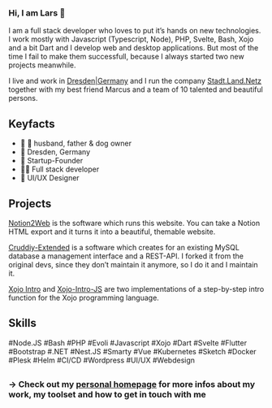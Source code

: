 ### Hi, I am Lars 👋

I am a full stack developer who loves to put it’s hands on new technologies. I work mostly with Javascript (Typescript, Node), PHP, Svelte, Bash, Xojo and a bit Dart and I develop web and desktop applications. But most of the time I fail to make them successfull, because I always started two new projects  meanwhile.

I live and work in [Dresden|Germany](https://w3w.co/benutzen.ehrlich.besorgen) and I run the company [Stadt.Land.Netz](https://stadtlandnetz.de) together with my best friend Marcus and a team of 10 talented and beautiful persons.

## Keyfacts
- 🤵  🐩  husband, father & dog owner
- 📍  Dresden, Germany
- 🚀  Startup-Founder
- 🧑‍💻  Full stack developer
- 📐  UI/UX Designer

## Projects
[Notion2Web](https://github.com/VanDerLars/Notion2Web) is the software which runs this website. You can take a Notion HTML export and it turns it into a beautiful, themable website.

[Cruddiy-Extended](https://github.com/VanDerLars/cruddiy-extended) is a software which creates for an existing MySQL database a management interface and a REST-API. I forked it from the original devs, since they don’t maintain it anymore, so I do it and I maintain it.

[Xojo Intro](https://github.com/VanDerLars/xojo-intro) and [Xojo-Intro-JS](https://github.com/VanDerLars/xojo_intro_js) are two implementations of a step-by-step intro function for the Xojo programming language.


## Skills
#Node.JS #Bash #PHP #Evoli #Javascript #Xojo #Dart #Svelte #Flutter
#Bootstrap #.NET #Nest.JS #Smarty #Vue #Kubernetes #Sketch #Docker 
#Plesk #Helm #CI/CD #Wordpress #UI/UX #Webdesign

## 

### → Check out my [personal homepage](https://lehmann.link) for more infos about my work, my toolset and how to get in touch with me
